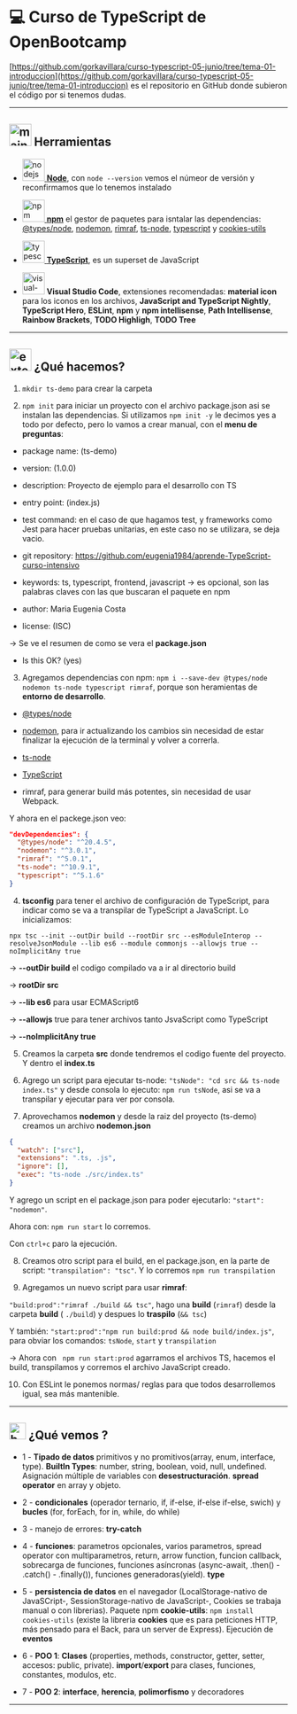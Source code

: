 # :computer: Curso de TypeScript de OpenBootcamp

[https://github.com/gorkavillara/curso-typescript-05-junio/tree/tema-01-introduccion](https://github.com/gorkavillara/curso-typescript-05-junio/tree/tema-01-introduccion) es el repositorio en GitHub donde subieron el código por si tenemos dudas.

---

## <img width="40" height="40" src="https://img.icons8.com/stickers/40/maintenance.png" alt="maintenance"/> Herramientas

- [<img width="40" height="40" src="https://img.icons8.com/color/40/nodejs.png" alt="nodejs"/> **Node**](https://nodejs.org/es), con `node --version` vemos el númeor de versión y reconfirmamos que lo tenemos instalado

- [<img width="40" height="40" src="https://img.icons8.com/color/40/npm.png" alt="npm"/> **npm**](https://www.npmjs.com/) el gestor de paquetes para isntalar las dependencias: [@types/node](https://www.npmjs.com/package/@types/node), [nodemon](https://www.npmjs.com/package/nodemon), [rimraf](https://www.npmjs.com/package/rimraf), [ts-node](https://www.npmjs.com/package/ts-node), [typescript](typescript) y [cookies-utils](https://www.npmjs.com/package/cookies-utils)

- [<img width="40" height="40" src="https://img.icons8.com/color/40/typescript.png" alt="typescript"/> **TypeScript**](https://www.typescriptlang.org/), es un superset de JavaScript

- <img width="40" height="40" src="https://img.icons8.com/color/40/visual-studio-code-2019.png" alt="visual-studio-code-2019"/> **Visual Studio Code**, extensiones recomendadas: **material icon** para los iconos en los archivos, **JavaScript and TypeScript Nightly**, **TypeScript Hero**, **ESLint**, **npm** y **npm intellisense**, **Path Intellisense**, **Rainbow Brackets**, **TODO Highligh**, **TODO Tree**

---

## <img width="40" height="40" src="https://img.icons8.com/external-flaticons-lineal-color-flat-icons/40/external-command-line-computer-science-flaticons-lineal-color-flat-icons.png" alt="external-command-line-computer-science-flaticons-lineal-color-flat-icons"/> ¿Qué hacemos?

1. `mkdir ts-demo` para crear la carpeta

2. `npm init` para iniciar un proyecto con el archivo package.json asi se instalan las dependencias. Si utilizamos `npm init -y` le decimos yes a todo por defecto, pero lo vamos a crear manual, con el **menu de preguntas**:

- package name: (ts-demo)

- version: (1.0.0)

- description: Proyecto de ejemplo para el desarrollo con TS

- entry point: (index.js)

- test command: en el caso de que hagamos test, y frameworks como Jest para hacer pruebas unitarias, en este caso no se utilizara, se deja vacio.

- git repository: https://github.com/eugenia1984/aprende-TypeScript-curso-intensivo

- keywords: ts, typescript, frontend, javascript -> es opcional, son las palabras claves con las que buscaran el paquete en npm

- author: Maria Eugenia Costa

- license: (ISC)

-> Se ve el resumen de como se vera el **package.json**

- Is this OK? (yes)

3. Agregamos dependencias con npm: `npm i --save-dev @types/node nodemon ts-node typescript rimraf`, porque son heramientas de **entorno de desarrollo**.

- [@types/node](https://www.npmjs.com/package/@types/node)

- [nodemon](https://www.npmjs.com/package/nodemon), para ir actualizando los cambios sin necesidad de estar finalizar la ejecución de la terminal y volver a correrla.

- [ts-node](https://www.npmjs.com/package/ts-node)

- [TypeScript](https://www.npmjs.com/package/typescript)

- rimraf, para generar build más potentes, sin necesidad de usar Webpack.

Y ahora en el packege.json veo:

```JSON
"devDependencies": {
  "@types/node": "^20.4.5",
  "nodemon": "^3.0.1",
  "rimraf": "^5.0.1",
  "ts-node": "^10.9.1",
  "typescript": "^5.1.6"
}
```

4. **tsconfig** para tener el archivo de configuración de TypeScript, para indicar como se va a transpilar de TypeScript a JavaScript. Lo inicializamos:

`npx tsc --init --outDir build --rootDir src --esModuleInterop --resolveJsonModule --lib es6 --module commonjs --allowjs true --noImplicitAny true`

-> **--outDir build** el codigo compilado va a ir al directorio build

-> **rootDir src**

-> **--lib es6** para usar ECMAScript6

-> **--allowjs** true para tener archivos tanto JsvaScript como TypeScript

-> **--noImplicitAny true**

5. Creamos la carpeta **src** donde tendremos el codigo fuente del proyecto. Y dentro el **index.ts**

6. Agrego un script para ejecutar ts-node: `"tsNode": "cd src && ts-node index.ts"`
 y desde consola lo ejecuto: `npm run tsNode`, asi se va a transpilar y ejecutar para ver por consola.

7. Aprovechamos **nodemon** y desde la raiz del proyecto (ts-demo) creamos un archivo **nodemon.json**

```JSON
{
  "watch": ["src"],
  "extensions": ".ts, .js",
  "ignore": [],
  "exec": "ts-node ./src/index.ts"
}
```

Y agrego un script en el package.json para poder ejecutarlo: `"start": "nodemon"`.

Ahora con: `npm run start` lo corremos.

Con `ctrl+c` paro la ejecución.

8. Creamos otro script para el build, en el package.json, en la parte de script: `"transpilation": "tsc"`. Y lo corremos `npm run transpilation`

9. Agregamos un nuevo script para usar **rimraf**:

`"build:prod":"rimraf ./build && tsc"`, hago una **build** (`rimraf`) desde la carpeta **build** ( `./build`) y despues lo **traspilo** (`&& tsc`)

Y también: `"start:prod":"npm run build:prod && node build/index.js"`, para obviar los comandos: `tsNode`, `start` y `transpilation`

-> Ahora con ` npm run start:prod` agarramos el archivos TS, hacemos el build, transpilamos y corremos el archivo JavaScript creado.

10. Con ESLint le ponemos normas/ reglas para que todos desarrollemos igual, sea más mantenible.

---

## <img width="30" height="30" src="https://img.icons8.com/isometric/30/experimental-book-isometric.png" alt="book"/> ¿Qué vemos ?

- 1 - **Tipado de datos** primitivos y no promitivos(array, enum, interface, type). **BuiltIn Types**: number, string, boolean, void, null, undefined. Asignación múltiple de variables con **desestructuración**. **spread operator** en array y objeto.

- 2 - **condicionales** (operador ternario, if, if-else, if-else if-else, swich) y **bucles** (for, forEach, for in, while, do while)

- 3 - manejo de errores: **try-catch**

- 4 - **funciones**: parametros opcionales, varios parametros, spread operator con multiparametros, return, arrow function, funcion callback, sobrecarga de funciones, funciones asíncronas (async-await, .then() - .catch() - .finally()), funciones generadoras(yield). **type**

- 5 - **persistencia de datos** en el navegador (LocalStorage-nativo de JavaSCript-, SessionStorage-nativo de JavaScript-, Cookies se trabaja manual o con librerias). Paquete npm **cookie-utils**: `npm install cookies-utils` (existe la libreria **cookies** que es para peticiones HTTP, más pensado para el Back, para un server de Express). Ejecución de **eventos**

- 6 - **POO 1**: **Clases** (properties, methods, constructor, getter, setter, accesos: public, private). **import**/**export** para clases, funciones, constantes, modulos, etc.

- 7 - **POO 2**: **interface**, **herencia**, **polimorfismo** y decoradores

---
